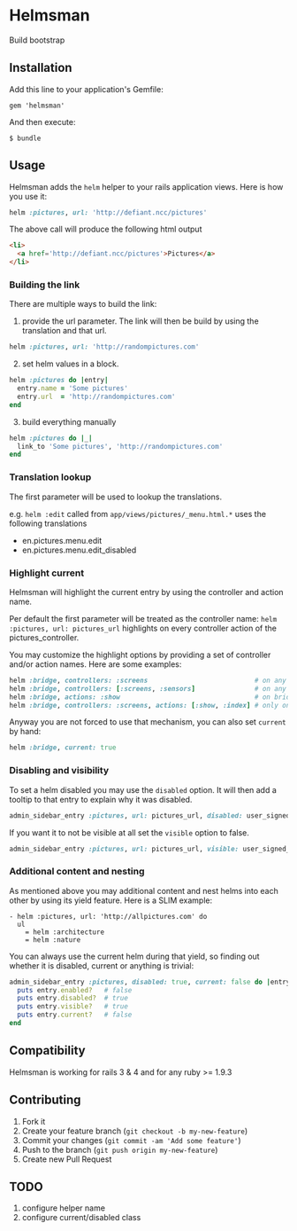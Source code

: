 # Helmsman

Build bootstrap

## Installation

Add this line to your application's Gemfile:

    gem 'helmsman'

And then execute:

    $ bundle

## Usage

Helmsman adds the `helm` helper to your rails application views. Here is how you use it:

```ruby
helm :pictures, url: 'http://defiant.ncc/pictures'
```

The above call will produce the following html output

```html
<li>
  <a href='http://defiant.ncc/pictures'>Pictures</a>
</li>
```

### Building the link

There are multiple ways to build the link:

1. provide the url parameter. The link will then be build by using the translation and that url.

```ruby
helm :pictures, url: 'http://randompictures.com'
```

2. set helm values in a block.

```ruby
helm :pictures do |entry|
  entry.name = 'Some pictures'
  entry.url  = 'http://randompictures.com'
end
```

3. build everything manually

```ruby
helm :pictures do |_|
  link_to 'Some pictures', 'http://randompictures.com'
end
```

### Translation lookup

The first parameter will be used to lookup the translations.

e.g. `helm :edit` called from `app/views/pictures/_menu.html.*` uses the following translations

- en.pictures.menu.edit
- en.pictures.menu.edit_disabled

### Highlight current

Helmsman will highlight the current entry by using the controller and action name.

Per default the first parameter will be treated as the controller name: `helm :pictures, url: pictures_url` highlights on every controller action of the pictures_controller.

You may customize the highlight options by providing a set of controller and/or action names. Here are some examples:

```ruby
helm :bridge, controllers: :screens                           # on any screens controller action
helm :bridge, controllers: [:screens, :sensors]               # on any screens and sensors controller action
helm :bridge, actions: :show                                  # on bridges controller show action
helm :bridge, controllers: :screens, actions: [:show, :index] # only on screens controller #show and #index
```

Anyway you are not forced to use that mechanism, you can also set `current` by hand:

```ruby
helm :bridge, current: true
```

### Disabling and visibility

To set a helm disabled you may use the `disabled` option. It will then add a tooltip to that entry to explain why it was disabled.

```ruby
admin_sidebar_entry :pictures, url: pictures_url, disabled: user_signed_in?
```

If you want it to not be visible at all set the `visible` option to false.

```ruby
admin_sidebar_entry :pictures, url: pictures_url, visible: user_signed_in?
```

### Additional content and nesting

As mentioned above you may additional content and nest helms into each other by using its yield feature. Here is a SLIM example:

```slim
- helm :pictures, url: 'http://allpictures.com' do
  ul
    = helm :architecture
    = helm :nature
```

You can always use the current helm during that yield, so finding out whether it is disabled, current or anything is trivial:


```ruby
admin_sidebar_entry :pictures, disabled: true, current: false do |entry|
  puts entry.enabled?   # false
  puts entry.disabled?  # true
  puts entry.visible?   # true
  puts entry.current?   # false
end
```

## Compatibility

Helmsman is working for rails 3 & 4 and for any ruby >= 1.9.3

## Contributing

1. Fork it
2. Create your feature branch (`git checkout -b my-new-feature`)
3. Commit your changes (`git commit -am 'Add some feature'`)
4. Push to the branch (`git push origin my-new-feature`)
5. Create new Pull Request

## TODO

1. configure helper name
2. configure current/disabled class
